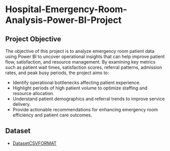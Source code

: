 # Hospital-Emergency-Room-Analysis-Power-BI-Project
## Project Objective
The objective of this project is to analyze emergency room patient data using Power BI to uncover operational insights that can help improve patient flow, satisfaction, and resource management. By examining key metrics such as patient wait times, satisfaction scores, referral patterns, admission rates, and peak busy periods, the project aims to:
- Identify operational bottlenecks affecting patient experience.
- Highlight periods of high patient volume to optimize staffing and resource allocation.
- Understand patient demographics and referral trends to improve service delivery.
- Provide actionable recommendations for enhancing emergency room efficiency and patient care outcomes.
## Dataset
- <a href= "https://github.com/Deepak91490/Hospital-Emergency-Room-Analysis-Power-BI-Project/blob/main/Hospital%20ER_Data.csv">DatasetCSVFORMAT</a>
